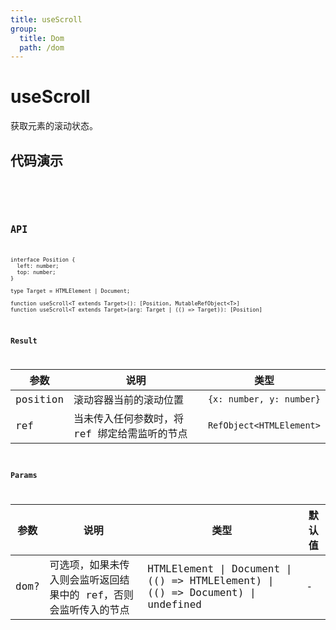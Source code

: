 ```yaml
---
title: useScroll
group:
  title: Dom
  path: /dom
---
```


# useScroll

获取元素的滚动状态。


## 代码演示

<code src="./demo/demo1.tsx" />

<code src="./demo/demo2.tsx" />

## API
```
interface Position {
  left: number;
  top: number;
}

type Target = HTMLElement | Document;

function useScroll<T extends Target>(): [Position, MutableRefObject<T>]
function useScroll<T extends Target>(arg: Target | (() => Target)): [Position]
```

### Result

| 参数 | 说明     | 类型 |
|------|----------|------|
| position | 滚动容器当前的滚动位置 | `{x: number, y: number}`  |
| ref | 当未传入任何参数时，将 ref 绑定给需监听的节点 | `RefObject<HTMLElement>` |

### Params

| 参数    | 说明                                         | 类型                   | 默认值 |
|---------|----------------------------------------------|------------------------|--------|
| dom? | 可选项，如果未传入则会监听返回结果中的 ref，否则会监听传入的节点  | HTMLElement \| Document \| (() => HTMLElement) \| (() => Document) \| undefined | -      |
